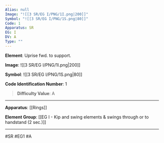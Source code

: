 ```yaml
---
Alias: null
Image: "![[3 SR/EG I/PNG/1I.png|200]]"
Symbol: "![[3 SR/EG I/PNG/1S.png|80]]"
Code: 1
Apparatus: SR
EG: I
DV: A
Type: ""
---
```

**Element**: Uprise fwd. to support.

**Image**:
![[3 SR/EG I/PNG/1I.png|200]]

**Symbol**:
![[3 SR/EG I/PNG/1S.png|80]]

**Code Identification Number**: 1

>**Difficulty Value**: A

___
**Apparatus**: [[Rings]]

**Element Group**: [[EG I - Kip and swing elements & swings through or to handstand (2 sec.)]]
___
#SR #EG1 #A
